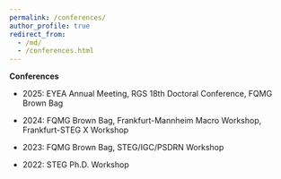 ```yaml
---
permalink: /conferences/
author_profile: true
redirect_from: 
  - /md/
  - /conferences.html
---
```


**Conferences**

- 2025: EYEA Annual Meeting, RGS 18th Doctoral Conference, FQMG Brown Bag

- 2024: FQMG Brown Bag, Frankfurt-Mannheim Macro Workshop, Frankfurt-STEG X Workshop

- 2023: FQMG Brown Bag, STEG/IGC/PSDRN Workshop

- 2022: STEG Ph.D. Workshop
